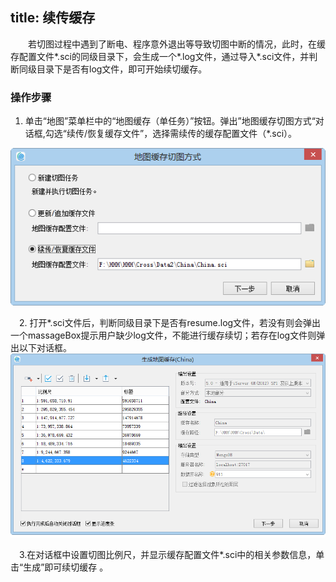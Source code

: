 title: 续传缓存
---
　　若切图过程中遇到了断电、程序意外退出等导致切图中断的情况，此时，在缓存配置文件*.sci的同级目录下，会生成一个*.log文件，通过导入*.sci文件，并判断同级目录下是否有log文件，即可开始续切缓存。


### 操作步骤     　　

  1. 单击“地图”菜单栏中的“地图缓存（单任务）”按钮。弹出”地图缓存切图方式“对话框,勾选“续传/恢复缓存文件”，选择需续传的缓存配置文件（*.sci）。 
  
![](img/RecoverCaching.png)  

　2. 打开*.sci文件后，判断同级目录下是否有resume.log文件，若没有则会弹出一个massageBox提示用户缺少log文件，不能进行缓存续切；若存在log文件则弹出以下对话框。 
　  
![](img/UpdatecacheDia.png)   
 
　3.在对话框中设置切图比例尺，并显示缓存配置文件*.sci中的相关参数信息，单击“生成”即可续切缓存 。


   

　


   

